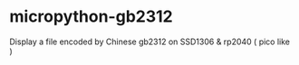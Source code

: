 # micropython-gb2312
Display a file encoded by Chinese gb2312 on SSD1306 &amp; rp2040 ( pico like )
